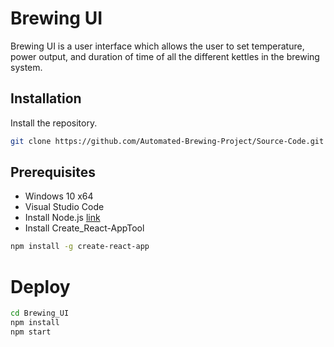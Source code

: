# Brewing UI

Brewing UI is a user interface which allows the user to set temperature, power output, and duration of time of all the different kettles in the brewing system.

## Installation

Install the repository.

```bash
git clone https://github.com/Automated-Brewing-Project/Source-Code.git
```

## Prerequisites

- Windows 10 x64
- Visual Studio Code
- Install Node.js [link](https://nodejs.org)
- Install Create_React-AppTool

```bash
npm install -g create-react-app
```

# Deploy

```bash
cd Brewing_UI
npm install
npm start
```
